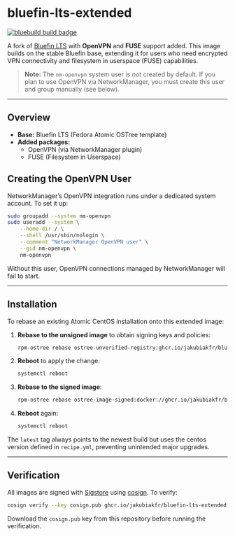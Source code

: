 # bluefin-lts-extended
[![bluebuild build badge](https://github.com/jakubiakfr/bluefin-lts-extended/actions/workflows/build.yml/badge.svg)](https://github.com/jakubiakfr/bluefin-lts-extended/actions/workflows/build.yml)

A fork of [Bluefin LTS](https://github.com/ublue-os/bluefin-lts) with **OpenVPN** and **FUSE** support added. This image builds on the stable Bluefin base, extending it for users who need encrypted VPN connectivity and filesystem in userspace (FUSE) capabilities.

> **Note:** The `nm-openvpn` system user is _not_ created by default. If you plan to use OpenVPN via NetworkManager, you must create this user and group manually (see below).

---

## Overview

- **Base:** Bluefin LTS (Fedora Atomic OSTree template)
- **Added packages:**
  - OpenVPN (via NetworkManager plugin)
  - FUSE (Filesystem in Userspace)

## Creating the OpenVPN User

NetworkManager’s OpenVPN integration runs under a dedicated system account. To set it up:

```bash
sudo groupadd --system nm-openvpn
sudo useradd --system \
    --home-dir / \
    --shell /usr/sbin/nologin \
    --comment "NetworkManager OpenVPN user" \
    --gid nm-openvpn \
    nm-openvpn
```

Without this user, OpenVPN connections managed by NetworkManager will fail to start.

---

## Installation

To rebase an existing Atomic CentOS installation onto this extended image:

1. **Rebase to the unsigned image** to obtain signing keys and policies:
   ```bash
   rpm-ostree rebase ostree-unverified-registry:ghcr.io/jakubiakfr/bluefin-lts:latest
   ```
2. **Reboot** to apply the change:
   ```bash
   systemctl reboot
   ```
3. **Rebase to the signed image**:
   ```bash
   rpm-ostree rebase ostree-image-signed:docker://ghcr.io/jakubiakfr/bluefin-lts:latest
   ```
4. **Reboot** again:
   ```bash
   systemctl reboot
   ```

The `latest` tag always points to the newest build but uses the centos version defined in `recipe.yml`, preventing unintended major upgrades.

---

## Verification

All images are signed with [Sigstore](https://www.sigstore.dev/) using [cosign](https://github.com/sigstore/cosign). To verify:

```bash
cosign verify --key cosign.pub ghcr.io/jakubiakfr/bluefin-lts-extended
```

Download the `cosign.pub` key from this repository before running the verification.

